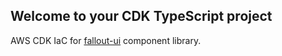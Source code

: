 ## Welcome to your CDK TypeScript project

AWS CDK IaC for [fallout-ui](https://github.com/Saruniks/fallout-ui) component library.
